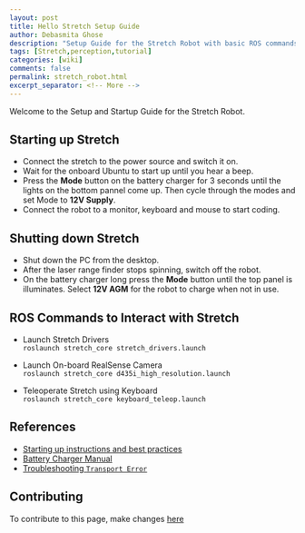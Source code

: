 ```yaml
---
layout: post
title: Hello Stretch Setup Guide
author: Debasmita Ghose
description: "Setup Guide for the Stretch Robot with basic ROS commands"
tags: [Stretch,perception,tutorial]
categories: [wiki]
comments: false
permalink: stretch_robot.html
excerpt_separator: <!-- More -->
---
```


Welcome to the Setup and Startup Guide for the Stretch Robot.

<!-- More -->


## Starting up Stretch

- Connect the stretch to the power source and switch it on.
- Wait for the onboard Ubuntu to start up until you hear a beep.
- Press the **Mode** button on the battery charger for 3 seconds until the lights on the bottom pannel come up. Then cycle through the modes and set Mode to **12V Supply**.
- Connect the robot to a monitor, keyboard and mouse to start coding. 

## Shutting down Stretch

- Shut down the PC from the desktop.
- After the laser range finder stops spinning, switch off the robot.
- On the battery charger long press the **Mode** button until the top panel is illuminates. Select **12V AGM** for the robot to charge when not in use. 

## ROS Commands to Interact with Stretch

- Launch Stretch Drivers  
``` roslaunch stretch_core stretch_drivers.launch ```

- Launch On-board RealSense Camera  
``` roslaunch stretch_core d435i_high_resolution.launch ```

- Teleoperate Stretch using Keyboard  
``` roslaunch stretch_core keyboard_teleop.launch ```

## References

- [Starting up instructions and best practices](https://docs.hello-robot.com/quick_start_guide/)
- [Battery Charger Manual](https://no.co/media/nocodownloads/format/g/e/genius10na_user_guide_1.pdf)
- [Troubleshooting `Transport Error` ](https://docs.hello-robot.com/troubleshooting_guide/)


## Contributing

To contribute to this page, make changes [here](https://github.com/ScazLab/ScazLab.github.io/blob/master/_posts/2021-01-22-Stretch_Robot.md)
